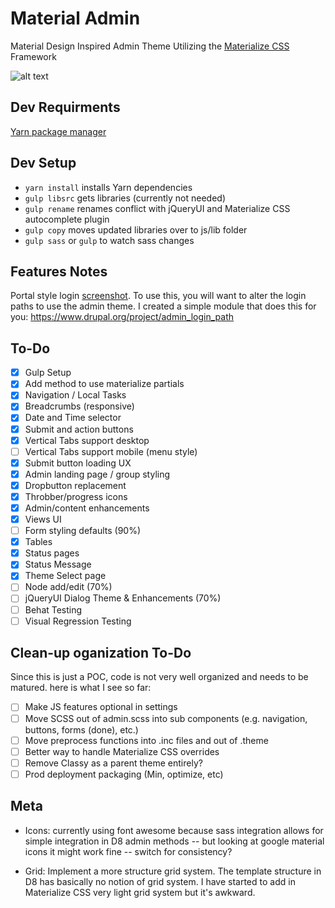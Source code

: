 # Material Admin
Material Design Inspired Admin Theme Utilizing the [Materialize CSS](http://materializecss.com/) Framework

![alt text][logo]

[logo]: https://github.com/briancwald/material_admin/blob/8.x-1.x/images/screenshot.png "Drupal Material Admin"

## Dev Requirments 
[Yarn package manager](https://yarnpkg.com)

## Dev Setup 
 - `yarn install` installs Yarn dependencies
 - `gulp libsrc` gets libraries (currently not needed)
 - `gulp rename` renames conflict with jQueryUI and Materialize CSS autocomplete plugin
 - `gulp copy` moves updated libraries over to js/lib folder
 - `gulp sass` or `gulp` to watch sass changes

 ## Features Notes
 Portal style login [screenshot](https://dl.dropboxusercontent.com/u/8476966/portal-login.png). To use this, you will want to alter the login paths to use the admin theme. I created a simple module that does this for you: https://www.drupal.org/project/admin_login_path

## To-Do
- [x] Gulp Setup
- [x] Add method to use materialize partials
- [x] Navigation / Local Tasks
- [x] Breadcrumbs (responsive)
- [x] Date and Time selector
- [x] Submit and action buttons
- [x] Vertical Tabs support desktop
- [ ] Vertical Tabs support mobile (menu style)
- [x] Submit button loading UX
- [x] Admin landing page / group styling
- [x] Dropbutton replacement
- [x] Throbber/progress icons
- [x] Admin/content enhancements 
- [x] Views UI
- [ ] Form styling defaults (90%)
- [x] Tables
- [x] Status pages
- [x] Status Message
- [x] Theme Select page
- [ ] Node add/edit (70%)
- [ ] jQueryUI Dialog Theme & Enhancements (70%)
- [ ] Behat Testing
- [ ] Visual Regression Testing

## Clean-up oganization To-Do
Since this is just a POC, code is not very well organized and needs to be matured. here is what I see so far:

- [ ] Make JS features optional in settings
- [ ] Move SCSS out of admin.scss into sub components (e.g. navigation, buttons, forms (done), etc.)
- [ ] Move preprocess functions into .inc files and out of .theme
- [ ] Better way to handle Materialize CSS overrides
- [ ] Remove Classy as a parent theme entirely?
- [ ] Prod deployment packaging (Min, optimize, etc)

## Meta

- Icons: currently using font awesome because sass integration allows for simple integration in D8 admin methods -- but looking at google material icons it might work fine -- switch for consistency?

- Grid: Implement a more structure grid system. The template structure in D8 has basically no notion of grid system. I have started to add in Materialize CSS very light grid system but it's awkward.
